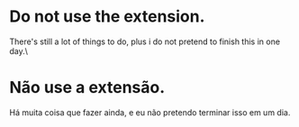 # Do not use the extension.
There's still a lot of things to do, plus i do not pretend to finish this in one day.\
# Não use a extensão.
Há muita coisa que fazer ainda, e eu não pretendo terminar isso em um dia.
